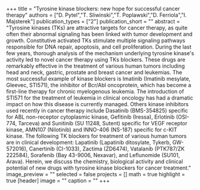 +++
title = "Tyrosine kinase blockers: new hope for successful cancer therapy"
authors = ["D. Pytel","T. Sliwinski","T. Poplawski","D. Ferriola","I. Majsterek"]
publication_types = ["2"]
publication_short = ""
abstract = "Tyrosine kinases (TKs) are attractive targets for cancer therapy, as quite often their abnormal signaling has been linked with tumor development and growth. Constitutive activated TKs stimulate multiple signaling pathways responsible for DNA repair, apoptosis, and cell proliferation. During the last few years, thorough analysis of the mechanism underlying tyrosine kinase's activity led to novel cancer therapy using TKs blockers. These drugs are remarkably effective in the treatment of various human tumors including head and neck, gastric, prostate and breast cancer and leukemias. The most successful example of kinase blockers is Imatinib (Imatinib mesylate, Gleevec, STI571), the inhibitor of Bcr/Abl oncoprotein, which has become a first-line therapy for chronic myelogenous leukemia. The introduction of STI571 for the treatment of leukemia in clinical oncology has had a dramatic impact on how this disease is currently managed. Others kinase inhibitors used recently in cancer therapy include Dasatinib (BMS-354825) specific for ABL non-receptor cytoplasmic kinase, Gefitinib (Iressa), Erlotinib (OSI-774, Tarceva) and Sunitinib (SU 11248, Sutent) specific for VEGF receptor kinase, AMN107 (Nilotinib) and INNO-406 (NS-187) specific for c-KIT kinase. The following TK blockers for treatment of various human tumors are in clinical development: Lapatinib (Lapatinib ditosylate, Tykerb, GW-572016), Canertinib (CI-1033), Zactima (ZD6474), Vatalanib (PTK787/ZK 222584), Sorafenib (Bay 43-9006, Nexavar), and Leflunomide (SU101, Arava). Herein, we discuss the chemistry, biological activity and clinical potential of new drugs with tyrosine kinase blockers for cancer treatment."
image_preview = ""
selected = false
projects = []
math = true
highlight = true
[header]
image = ""
caption = ""
+++

